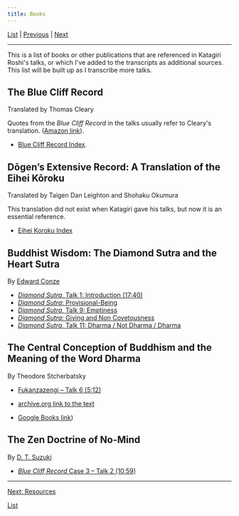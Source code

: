 ```yaml
---
title: Books
---
```


[List](list#appendices) \| 
[Previous](BCR) \| 
[Next](resources)

---

This is a list of books or other publications that are referenced in Katagiri Roshi's talks, or which I've added to the transcripts as additional sources. This list will be built up as I transcribe more talks.

<a name="BCR"></a>
## The Blue Cliff Record
Translated by Thomas Cleary

Quotes from the *Blue Cliff Record* in the talks usually refer to Cleary's translation. ([Amazon link](https://www.amazon.com/dp/159030232X/ref=cm_sw_em_r_mt_dp_aLlMFb72FPDHC)).

- [Blue Cliff Record Index](BCR).

<a name="eihei-koroku"></a>
## Dōgen’s Extensive Record: A Translation of the Eihei Kōroku
Translated by Taigen Dan Leighton and Shohaku Okumura

This translation did not exist when Katagiri gave his talks, but now it is an essential reference.

- [Eihei Koroku Index](topics#eihei-koroku)

<a name="buddhist-wisdom"></a>
## Buddhist Wisdom: The Diamond Sutra and the Heart Sutra
By [Edward Conze](glossary#edward-conze)

- [*Diamond Sutra*, Talk 1: Introduction (17:40)](1979-05-09-Diamond-Sutra-Introduction#1740)
- [*Diamond Sutra*: Provisional-Being](1979-07-25-Diamond-Sutra-Provisional-Being)
- [*Diamond Sutra*, Talk 9: Emptiness](1979-08-01-Diamond-Sutra-Emptiness)
- [*Diamond Sutra*: Giving and Non Covetousness](1979-08-08-Diamond-Sutra-Giving-and-Non-Covetousness.md)
- [*Diamond Sutra*, Talk 11: Dharma / Not Dharma / Dharma](1979-08-15-Diamond-Sutra-Dharma-Not-Dharma-Dharma)

<a name="central-conception"></a>
## The Central Conception of Buddhism and the Meaning of the Word Dharma
By Theodore Stcherbatsky

- [Fukanzazengi – Talk 6 (5:12)](1979-06-14-Fukanzazengi-Talk-6#512)

- [archive.org link to the text](https://archive.org/stream/in.ernet.dli.2015.189881/2015.189881.The-Central-Conception-Of-Buddhism_djvu.txt)
- [Google Books link](https://books.google.com/books?id=C4HSakZwijIC&pg=PA18&lpg=PA18&dq=%22This+is+samskara+in+the+Buddhist+system%22&source=bl&ots=5i_tVITDm8&sig=ACfU3U2sXeTWnfGnSqQzvOecj4Vb2F04rQ&hl=en&sa=X&ved=2ahUKEwihipGzq9DrAhUYK80KHQTICW8Q6AEwAXoECAIQAQ#v=onepage&q=%22This%20is%20samskara%20in%20the%20Buddhist%20system%22&f=false))

## The Zen Doctrine of No-Mind
By [D. T. Suzuki](glossary#d-t-suzuki)

- [*Blue Cliff Record* Case 3 – Talk 2 (10:59)](1980-04-20-Blue-Cliff-Record-Case-3-Talk-2#1059)

---
[Next: Resources](resources)

[List](list#resources)

